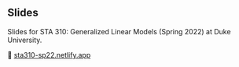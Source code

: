 ## Slides

Slides for STA 310: Generalized Linear Models (Spring 2022) at Duke University. 

:link: [sta310-sp22.netlify.app](https://sta310-sp22.netlify.app)
